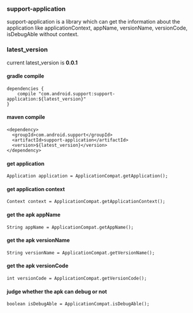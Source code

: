 ### support-application

support-application is a library which can get the information about the application like applicationContext, appName, versionName, versionCode, isDebugAble without context.

### latest_version

current latest_version is **0.0.1**

#### gradle compile

```
dependencies {
    compile "com.android.support:support-application:${latest_version}"
}
```

#### maven compile

```
<dependency>
  <groupId>com.android.support</groupId>
  <artifactId>support-application</artifactId>
  <version>${latest_version}</version>
</dependency>
```

#### get application

```
Application application = ApplicationCompat.getApplication();                   
```

#### get application context

```
Context context = ApplicationCompat.getApplicationContext();                   
```

#### get the apk appName

```
String appName = ApplicationCompat.getAppName();
```

#### get the apk versionName

```
String versionName = ApplicationCompat.getVersionName();
```

#### get the apk versionCode

```
int versionCode = ApplicationCompat.getVersionCode();
```

#### judge whether the apk can debug or not

```
boolean isDebugAble = ApplicationCompat.isDebugAble();
```